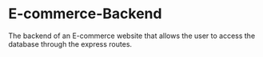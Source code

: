 # E-commerce-Backend
The backend of an E-commerce website that allows the user to access the database through the express routes.
